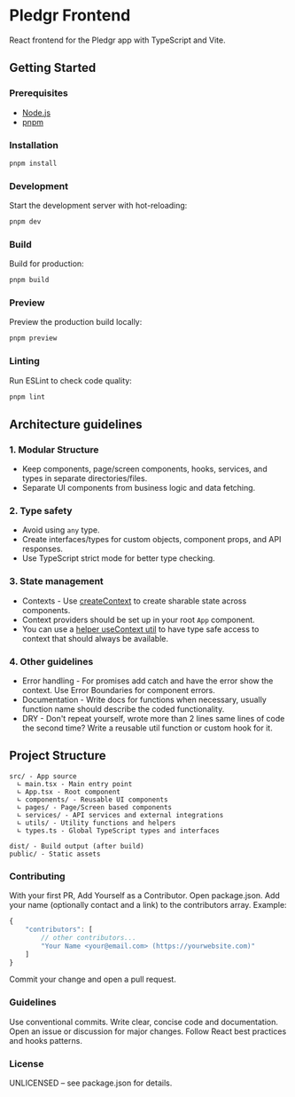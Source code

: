 # Pledgr Frontend

React frontend for the Pledgr app with TypeScript and Vite.

## Getting Started

### Prerequisites

- [Node.js](https://nodejs.org/)
- [pnpm](https://pnpm.io/)

### Installation

```sh
pnpm install
```

### Development
Start the development server with hot-reloading:
```sh
pnpm dev
```

### Build
Build for production:
```sh
pnpm build
```

### Preview
Preview the production build locally:
```sh
pnpm preview
```

### Linting
Run ESLint to check code quality:
```sh
pnpm lint
```

## Architecture guidelines

### 1. Modular Structure
- Keep components, page/screen components, hooks, services, and types in separate directories/files.
- Separate UI components from business logic and data fetching.

### 2. Type safety
- Avoid using `any` type.
- Create interfaces/types for custom objects, component props, and API responses.
- Use TypeScript strict mode for better type checking.

### 3. State management
- Contexts - Use [createContext](https://react.dev/reference/react/createContext) to create sharable state across components.
- Context providers should be set up in your root `App` component.
- You can use a [helper useContext util](https://github.com/shhtarknet/mist-app/blob/main/app/src/lib/useCore.tsx#L12-L22) to have type safe access to context that should always be available.

### 4. Other guidelines
- Error handling - For promises add catch and have the error show the context. Use Error Boundaries for component errors.
- Documentation - Write docs for functions when necessary, usually function name should describe the coded functionality.
- DRY - Don't repeat yourself, wrote more than 2 lines same lines of code the second time? Write a reusable util function or custom hook for it.

## Project Structure

```
src/ - App source
  ∟ main.tsx - Main entry point
  ∟ App.tsx - Root component
  ∟ components/ - Reusable UI components
  ∟ pages/ - Page/Screen based components
  ∟ services/ - API services and external integrations
  ∟ utils/ - Utility functions and helpers
  ∟ types.ts - Global TypeScript types and interfaces

dist/ - Build output (after build)
public/ - Static assets
```

### Contributing
With your first PR, Add Yourself as a Contributor.
Open package.json.
Add your name (optionally contact and a link) to the contributors array.
Example:
```js
{
	"contributors": [
		// other contributors...
		"Your Name <your@email.com> (https://yourwebsite.com)"
	]
}
```
Commit your change and open a pull request.

### Guidelines
Use conventional commits.
Write clear, concise code and documentation.
Open an issue or discussion for major changes.
Follow React best practices and hooks patterns.

### License
UNLICENSED – see package.json for details.
